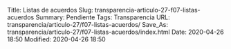 Title: Listas de acuerdos
Slug: transparencia-articulo-27-f07-listas-acuerdos
Summary: Pendiente
Tags: Transparencia
URL: transparencia/articulo-27/f07-listas-acuerdos/
Save_As: transparencia/articulo-27/f07-listas-acuerdos/index.html
Date: 2020-04-26 18:50
Modified: 2020-04-26 18:50


 



